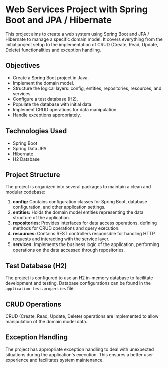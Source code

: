 # Web Services Project with Spring Boot and JPA / Hibernate

This project aims to create a web system using Spring Boot and JPA / Hibernate to manage a specific domain model. It covers everything from the initial project setup to the implementation of CRUD (Create, Read, Update, Delete) functionalities and exception handling.

## Objectives

- Create a Spring Boot project in Java.
- Implement the domain model.
- Structure the logical layers: config, entities, repositories, resources, and services.
- Configure a test database (H2).
- Populate the database with initial data.
- Implement CRUD operations for data manipulation.
- Handle exceptions appropriately.

## Technologies Used

- Spring Boot
- Spring Data JPA
- Hibernate
- H2 Database

## Project Structure

The project is organized into several packages to maintain a clean and modular codebase:

1. **config:** Contains configuration classes for Spring Boot, database configuration, and other application settings.
2. **entities:** Holds the domain model entities representing the data structure of the application.
3. **repositories:** Provides interfaces for data access operations, defining methods for CRUD operations and query execution.
4. **resources:** Contains REST controllers responsible for handling HTTP requests and interacting with the service layer.
5. **services:** Implements the business logic of the application, performing operations on the data accessed through repositories.

## Test Database (H2)

The project is configured to use an H2 in-memory database to facilitate development and testing. Database configurations can be found in the `application-test.properties` file.

## CRUD Operations

CRUD (Create, Read, Update, Delete) operations are implemented to allow manipulation of the domain model data.

## Exception Handling

The project has appropriate exception handling to deal with unexpected situations during the application's execution. This ensures a better user experience and facilitates system maintenance.
